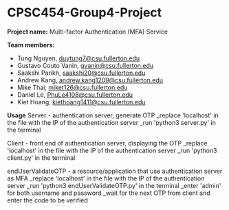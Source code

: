 # CPSC454-Group4-Project

**Project name:** Multi-factor Authentication (MFA) Service<br>

**Team members:**
  - Tung Nguyen, duytung7@csu.fullerton.edu
  - Gustavo Couto Vanin, gvanin@csu.fullerton.edu
  - Saakshi Parikh, saakshi20@csu.fullerton.edu
  - Andrew Kang, andrew.kang1209@csu.fullerton.edu
  - Mike Thai, miket126@csu.fullerton.edu
  - Daniel Le, PhuLe4108@csu.fullerton.edu
  - Kiet Hoang, kiethoang1411@csu.fullerton.edu

**Usage**
Server - authentication server, generate OTP
_replace 'localhost' in the file with the IP of the authentication server
_run 'python3 server.py' in the terminal

Client - front end of authentication server, displaying the OTP
_replace 'localhost' in the file with the IP of the authentication server
_run 'python3 client.py' in the terminal

endUserValidateOTP - a resource/application that use authentication server as MFA
_replace 'localhost' in the file with the IP of the authentication server
_run 'python3 endUserValidateOTP.py' in the terminal
_enter 'admin' for both username and password
_wait for the next OTP from client and enter the code to be verified
